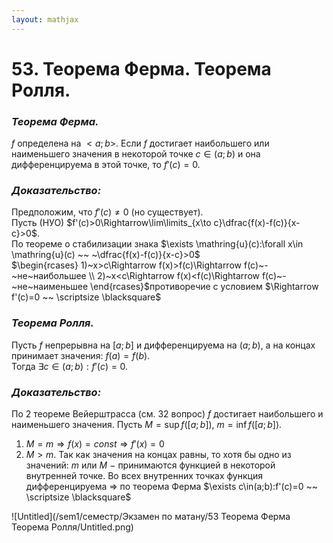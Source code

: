 ```yaml
---  
layout: mathjax  
---  
```

  
# 53. Теорема Ферма. Теорема Ролля.  
  
### *Теорема Ферма.*  
$f$ определена на $<a; b>$. Если $f$ достигает наибольшего или наименьшего значения в некоторой точке $c\in(a;b)$ и она дифференцируема в этой точке, то $f'(c)=0.$  
  
### *Доказательство:*  
Предположим, что $f'(c)\ne0$ (но существует).  
Пусть (НУО) $f'(c)>0\Rightarrow\lim\limits_{x\to c}\dfrac{f(x)-f(c)}{x-c}>0$.  
По теореме о стабилизации знака $\exists \mathring{u}(c):\forall x\in \mathring{u}(c) ~~ ~\dfrac{f(x)-f(c)}{x-c}>0$  
$\begin{rcases}  
   1)~x>c\Rightarrow f(x)>f(c)\Rightarrow f(c)~-~не~наибольшее \\  
   2)~x<c\Rightarrow f(x)<f(c)\Rightarrow f(c)~-~не~наименьшее  
\end{rcases}$противоречие с условием $\Rightarrow f'(c)=0 ~~ \scriptsize \blacksquare$  
  
### *Теорема Ролля.*  
Пусть $f$ непрерывна на $[a;b]$ и дифференцируема на $(a;b)$, а на концах принимает значения: $f(a)=f(b)$.  
Тогда $\exists c\in(a;b):f'(c)=0$.  
  
### *Доказательство:*  
По 2 теореме Вейерштрасса (см. 32 вопрос) $f$ достигает наибольшего и  наименьшего значения. Пусть $M=\sup f([a;b])$, $m=\inf f([a;b])$.  
1) $M=m\Rightarrow f(x)=const \Rightarrow f'(x)=0$  
2) $M>m$. Так как значения на концах равны, то хотя бы одно из значений: $m$ или $M$ $-$ принимаются функцией в некоторой внутренней точке. Во всех внутренних точках функция дифференцируема $\Rightarrow$ по теорема Ферма $\exists c\in(a;b):f'(c)=0 ~~ \scriptsize \blacksquare$  
  
![Untitled](/sem1/семестр/Экзамен по матану/53 Теорема Ферма Теорема Ролля/Untitled.png)  
